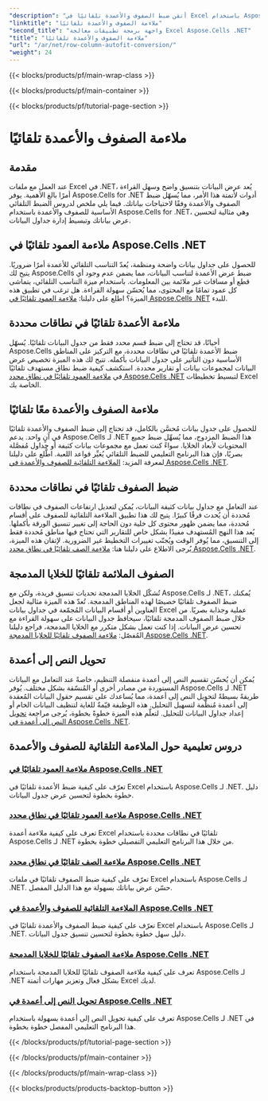 ```yaml
---
"description": "أتقن ضبط الصفوف والأعمدة تلقائيًا في Excel باستخدام Aspose.Cells لـ .NET. حسّن عرض البيانات من خلال دروس تعليمية خطوة بخطوة لإنشاء جداول بيانات واضحة واحترافية."
"linktitle": "ملاءمة الصفوف والأعمدة تلقائيًا"
"second_title": "واجهة برمجة تطبيقات معالجة Excel Aspose.Cells .NET"
"title": "ملاءمة الصفوف والأعمدة تلقائيًا"
"url": "/ar/net/row-column-autofit-conversion/"
"weight": 24
---
```


{{< blocks/products/pf/main-wrap-class >}}

{{< blocks/products/pf/main-container >}}

{{< blocks/products/pf/tutorial-page-section >}}

# ملاءمة الصفوف والأعمدة تلقائيًا

## مقدمة

عند العمل مع ملفات Excel في .NET، يُعد عرض البيانات بتنسيق واضح وسهل القراءة أمرًا بالغ الأهمية. يوفر Aspose.Cells for .NET أدوات لأتمتة هذا الأمر، مما يُسهّل ضبط الصفوف والأعمدة وفقًا لاحتياجات بياناتك. فيما يلي ملخص لدروس الضبط التلقائي الأساسية للصفوف والأعمدة باستخدام Aspose.Cells for .NET، وهي مثالية لتحسين عرض بياناتك وتبسيط إدارة جداول البيانات.

## ملاءمة العمود تلقائيًا في Aspose.Cells .NET
للحصول على جداول بيانات واضحة ومنظمة، يُعدّ التناسب التلقائي للأعمدة أمرًا ضروريًا. يتيح لك Aspose.Cells ضبط عرض الأعمدة لتناسب البيانات، مما يضمن عدم وجود أي قطع أو مسافات غير ملائمة بين المعلومات. باستخدام ميزة التناسب التلقائي، يتماشى كل عمود تمامًا مع المحتوى، مما يُحسّن سهولة القراءة. هل ترغب في تطبيق هذه الميزة؟ اطلع على دليلنا: [ملاءمة العمود تلقائيًا في Aspose.Cells .NET](./autofit-column-aspose-cells/) للبدء.

## ملاءمة الأعمدة تلقائيًا في نطاقات محددة
أحيانًا، قد تحتاج إلى ضبط قسم محدد فقط من جدول البيانات تلقائيًا. يُسهّل Aspose.Cells ضبط الأعمدة تلقائيًا في نطاقات محددة، مع التركيز على المناطق الأساسية دون التأثير على جدول البيانات بأكمله. تتيح لك هذه الميزة تخصيص عرض البيانات لمجموعات بيانات أو تقارير محددة. استكشف كيفية ضبط نطاق مستهدف تلقائيًا في [ملاءمة العمود تلقائيًا في نطاق محدد Aspose.Cells .NET](./autofit-column-specific-range/) لتبسيط تخطيطات Excel الخاصة بك.

## ملاءمة الصفوف والأعمدة معًا تلقائيًا
للحصول على جدول بيانات مُحسَّن بالكامل، قد تحتاج إلى ضبط الصفوف والأعمدة تلقائيًا في آنٍ واحد. يدعم Aspose.Cells لـ .NET هذا الضبط المزدوج، مما يُسهِّل ضبط جميع المحتويات لأبعاد الخلايا. سواءً كنت تعمل مع مجموعات بيانات كثيفة أو جداول مُفصَّلة بصريًا، فإن هذا البرنامج التعليمي للضبط التلقائي يُغيِّر قواعد اللعبة. اطَّلع على دليلنا لمعرفة المزيد: [الملاءمة التلقائية للصفوف والأعمدة في Aspose.Cells .NET](./autofit-rows-columns/).

## ضبط الصفوف تلقائيًا في نطاقات محددة
عند التعامل مع جداول بيانات كثيفة البيانات، يُمكن لتعديل ارتفاعات الصفوف في نطاقات مُحددة أن يُحدث فرقًا كبيرًا. يتيح لك هذا تطبيق الملاءمة التلقائية للصفوف على أقسام مُحددة، مما يضمن ظهور محتوى كل خلية دون الحاجة إلى تغيير تنسيق الورقة بأكملها. يُعد هذا النهج المُستهدف مفيدًا بشكل خاص للتقارير التي تحتاج فيها مناطق مُحددة فقط إلى التنسيق، مما يُوفر الوقت ويُجنّب تغييرات التخطيط غير الضرورية. لإتقان هذه الميزة، يُرجى الاطلاع على دليلنا هنا: [ملاءمة الصف تلقائيًا في نطاق محدد Aspose.Cells .NET](./autofit-row-specific-range/).

## الصفوف الملائمة تلقائيًا للخلايا المدمجة
تُشكّل الخلايا المدمجة تحديات تنسيق فريدة، ولكن مع Aspose.Cells لـ .NET، يُمكنك ضبط الصفوف تلقائيًا خصيصًا لهذه المناطق المدمجة. تُعدّ هذه الميزة مثالية لجعل العناوين أو أقسام البيانات المُجمّعة في جداول بيانات Excel عملية وجذابة بصريًا. من خلال ضبط الصفوف المدمجة تلقائيًا، سيحافظ جدول البيانات على سهولة القراءة مع تحسين عرض البيانات. إذا كنت تعمل بشكل متكرر مع الخلايا المدمجة، فراجع دليلنا المُفصّل: [ملاءمة الصفوف تلقائيًا للخلايا المدمجة Aspose.Cells .NET](./autofit-rows-merged-cells/).

## تحويل النص إلى أعمدة
يُمكن أن يُحسّن تقسيم النص إلى أعمدة منفصلة التنظيم، خاصةً عند التعامل مع البيانات المستوردة من مصادر أخرى أو المُنسّقة بشكل مختلف. يُوفر Aspose.Cells لـ .NET طريقةً بسيطةً لتحويل النص إلى أعمدة، مما يُساعدك على تقسيم حقول البيانات المُعقدة إلى أعمدة مُنظّمة لتسهيل التحليل. هذه الوظيفة قيّمةٌ للغاية لتنظيف البيانات الخام أو إعداد جداول البيانات للتحليل. لتعلّم هذه الميزة خطوةً بخطوة، يُرجى مراجعة [تحويل النص إلى أعمدة في Aspose.Cells .NET](./convert-text-to-columns/).

## دروس تعليمية حول الملاءمة التلقائية للصفوف والأعمدة
### [ملاءمة العمود تلقائيًا في Aspose.Cells .NET](./autofit-column-aspose-cells/)
تعرّف على كيفية ضبط الأعمدة تلقائيًا في Excel باستخدام Aspose.Cells لـ .NET. دليل خطوة بخطوة لتحسين عرض جدول البيانات.
### [ملاءمة العمود تلقائيًا في نطاق محدد Aspose.Cells .NET](./autofit-column-specific-range/)
تعرف على كيفية ملاءمة أعمدة Excel تلقائيًا في نطاقات محددة باستخدام Aspose.Cells لـ .NET من خلال هذا البرنامج التعليمي التفصيلي خطوة بخطوة.
### [ملاءمة الصف تلقائيًا في نطاق محدد Aspose.Cells .NET](./autofit-row-specific-range/)
تعرّف على كيفية ضبط الصفوف تلقائيًا في ملفات Excel باستخدام Aspose.Cells لـ .NET. حسّن عرض بياناتك بسهولة مع هذا الدليل المفصل.
### [الملاءمة التلقائية للصفوف والأعمدة في Aspose.Cells .NET](./autofit-rows-columns/)
تعرّف على كيفية ضبط الصفوف والأعمدة تلقائيًا في Excel باستخدام Aspose.Cells لـ .NET. دليل سهل خطوة بخطوة لتحسين تنسيق جدول البيانات.
### [ملاءمة الصفوف تلقائيًا للخلايا المدمجة Aspose.Cells .NET](./autofit-rows-merged-cells/)
تعرف على كيفية ملاءمة الصفوف تلقائيًا للخلايا المدمجة باستخدام Aspose.Cells لـ .NET بشكل فعال وتعزيز مهارات أتمتة Excel لديك.
### [تحويل النص إلى أعمدة في Aspose.Cells .NET](./convert-text-to-columns/)
تعرف على كيفية تحويل النص إلى أعمدة بسهولة باستخدام Aspose.Cells لـ .NET في هذا البرنامج التعليمي المفصل خطوة بخطوة.

{{< /blocks/products/pf/tutorial-page-section >}}

{{< /blocks/products/pf/main-container >}}

{{< /blocks/products/pf/main-wrap-class >}}

{{< blocks/products/products-backtop-button >}}